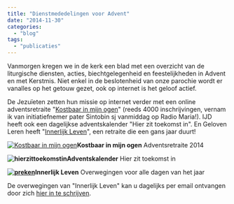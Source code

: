 ```yaml
---
title: "Dienstmededelingen voor Advent"
date: "2014-11-30"
categories: 
  - "blog"
tags: 
  - "publicaties"
---
```


Vanmorgen kregen we in de kerk een blad met een overzicht van de liturgische diensten, acties, biechtgelegenheid en feestelijkheden in Advent en met Kerstmis. Niet enkel in de beslotenheid van onze parochie wordt er vanalles op het getouw gezet, ook op internet is het geloof actief.

De Jezuïeten zetten hun missie op internet verder met een online adventsretraite "[Kostbaar in mijn ogen](http://www.ignatiaansbidden.org/ "Kostbaar in mijn ogen")" (reeds 4000 inschrijvingen, vernam ik van initiatiefnemer pater Sintobin sj vanmiddag op Radio Maria!). IJD heeft ook een dagelijkse adventskalender "Hier zit toekomst in". En Geloven Leren heeft "[Innerlijk Leven](/categories/innerlijk-leven "Innerlijk Leven")", een retraite die een gans jaar duurt!

[![Kostbaar in mijn ogen](images/kostbaarinmijnogen.png?w=42&h=42)](http://www.ignatiaansbidden.org/)**Kostbaar in mijn ogen** Adventsretraite 2014

**![hierzittoekomstin](images/hierzittoekomstin.png?w=42&h=42)Adventskalender** Hier zit toekomst in

**[![preken](images/innerlijkleven.png?w=42&h=43)](/categories/innerlijk-leven)Innerlijk Leven** Overwegingen voor alle dagen van het jaar

De overwegingen van "Innerlijk Leven" kan u dagelijks per email ontvangen door zich [hier in te schrijven](http://eepurl.com/9P3DT "Innerlijk Leven").
